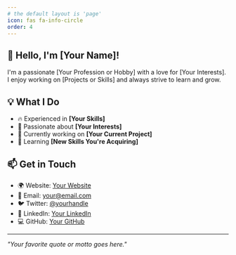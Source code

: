 ```yaml
---
# the default layout is 'page'
icon: fas fa-info-circle
order: 4
---
```



## 👋 Hello, I'm [Your Name]!

I'm a passionate [Your Profession or Hobby] with a love for [Your Interests]. I enjoy working on [Projects or Skills] and always strive to learn and grow.

## 💡 What I Do

- 🔥 Experienced in **[Your Skills]**
- 🚀 Passionate about **[Your Interests]**
- 🎯 Currently working on **[Your Current Project]**
- 🌱 Learning **[New Skills You're Acquiring]**

## 📫 Get in Touch

- 🌍 Website: [Your Website](https://masuddar.in)
- 📧 Email: [your@email.com](mailto:your@email.com)
- 🐦 Twitter: [@yourhandle](https://twitter.com/yourhandle)
- 💼 LinkedIn: [Your LinkedIn](https://linkedin.com/in/yourprofile)
- 💻 GitHub: [Your GitHub](https://github.com/yourusername)

---

*"Your favorite quote or motto goes here."*


<!-- > Add Markdown syntax content to file `_tabs/about.md`{: .filepath } and it will show up on this page.
{: .prompt-tip } -->
